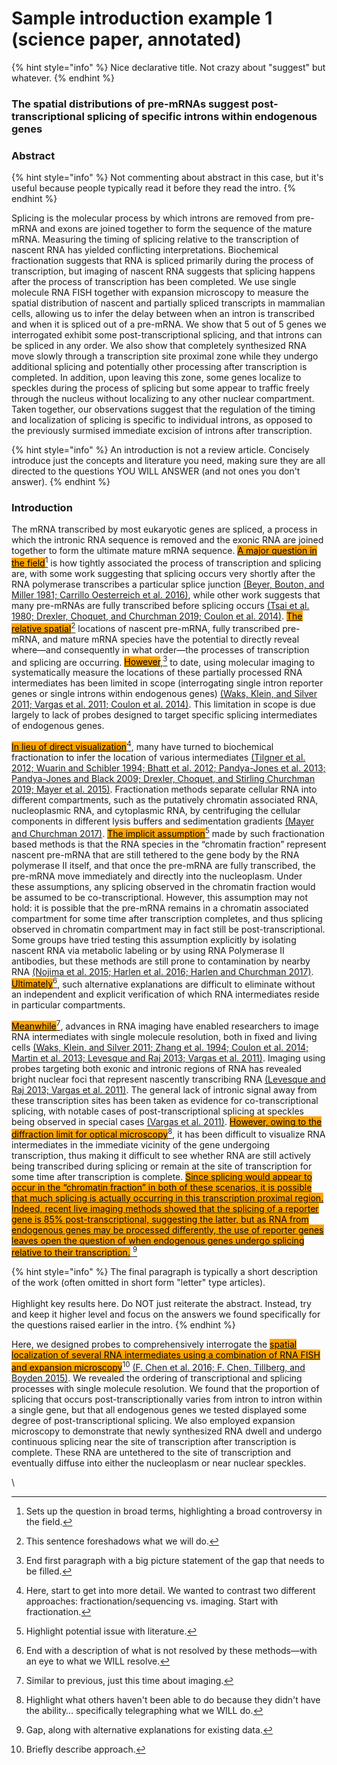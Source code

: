 # Sample introduction example 1 (science paper, annotated)

{% hint style="info" %}
Nice declarative title. Not crazy about "suggest" but whatever.
{% endhint %}

### The spatial distributions of pre-mRNAs suggest post-transcriptional splicing of specific introns within endogenous genes

### Abstract

{% hint style="info" %}
Not commenting about abstract in this case, but it's useful because people typically read it before they read the intro.
{% endhint %}

Splicing is the molecular process by which introns are removed from pre-mRNA and exons are joined together to form the sequence of the mature mRNA. Measuring the timing of splicing relative to the transcription of nascent RNA has yielded conflicting interpretations. Biochemical fractionation suggests that RNA is spliced primarily during the process of transcription, but imaging of nascent RNA suggests that splicing happens after the process of transcription has been completed. We use single molecule RNA FISH together with expansion microscopy to measure the spatial distribution of nascent and partially spliced transcripts in mammalian cells, allowing us to infer the delay between when an intron is transcribed and when it is spliced out of a pre-mRNA. We show that 5 out of 5 genes we interrogated exhibit some post-transcriptional splicing, and that introns can be spliced in any order. We also show that completely synthesized RNA move slowly through a transcription site proximal zone while they undergo additional splicing and potentially other processing after transcription is completed. In addition, upon leaving this zone, some genes localize to speckles during the process of splicing but some appear to traffic freely through the nucleus without localizing to any other nuclear compartment. Taken together, our observations suggest that the regulation of the timing and localization of splicing is specific to individual introns, as opposed to the previously surmised immediate excision of introns after transcription.

{% hint style="info" %}
An introduction is not a review article. Concisely introduce just the concepts and literature you need, making sure they are all directed to the questions YOU WILL ANSWER (and not ones you don't answer).
{% endhint %}

### Introduction

The mRNA transcribed by most eukaryotic genes are spliced, a process in which the intronic RNA sequence is removed and the exonic RNA are joined together to form the ultimate mature mRNA sequence. [<mark style="background-color:orange;">A major question in the field</mark>](#user-content-fn-1)[^1] is how tightly associated the process of transcription and splicing are, with some work suggesting that splicing occurs very shortly after the RNA polymerase transcribes a particular splice junction [(Beyer, Bouton, and Miller 1981; Carrillo Oesterreich et al. 2016)](https://paperpile.com/c/Ltwq9O/F32w+8rmh), while other work suggests that many pre-mRNAs are fully transcribed before splicing occurs [(Tsai et al. 1980; Drexler, Choquet, and Churchman 2019; Coulon et al. 2014)](https://paperpile.com/c/Ltwq9O/AiWg+7ykT+aOA1). [<mark style="background-color:orange;">The relative spatial</mark>](#user-content-fn-2)[^2] locations of nascent pre-mRNA, fully transcribed pre-mRNA, and mature mRNA species have the potential to directly reveal where—and consequently in what order—the processes of transcription and splicing are occurring. [<mark style="background-color:orange;">However</mark>,](#user-content-fn-3)[^3] to date, using molecular imaging to systematically measure the locations of these partially processed RNA intermediates has been limited in scope (interrogating single intron reporter genes or single introns within endogenous genes) [(Waks, Klein, and Silver 2011; Vargas et al. 2011; Coulon et al. 2014)](https://paperpile.com/c/Ltwq9O/AyXd+Q7F4+aOA1). This limitation in scope is due largely to lack of probes designed to target specific splicing intermediates of endogenous genes.

[<mark style="background-color:orange;">In lieu of direct visualization</mark>](#user-content-fn-4)[^4], many have turned to biochemical fractionation to infer the location of various intermediates [(Tilgner et al. 2012; Wuarin and Schibler 1994; Bhatt et al. 2012; Pandya-Jones et al. 2013; Pandya-Jones and Black 2009; Drexler, Choquet, and Stirling Churchman 2019; Mayer et al. 2015)](https://paperpile.com/c/Ltwq9O/dwqb+69DP+dzkk+VA6l+pVSI+zKKOV+7x9xQ). Fractionation methods separate cellular RNA into different compartments, such as the putatively chromatin associated RNA, nucleoplasmic RNA, and cytoplasmic RNA, by centrifuging the cellular components in different lysis buffers and sedimentation gradients [(Mayer and Churchman 2017)](https://paperpile.com/c/Ltwq9O/tg8d). [<mark style="background-color:orange;">The implicit assumption</mark>](#user-content-fn-5)[^5] made by such fractionation based methods is that the RNA species in the “chromatin fraction” represent nascent pre-mRNA that are still tethered to the gene body by the RNA polymerase II itself, and that once the pre-mRNA are fully transcribed, the pre-mRNA move immediately and directly into the nucleoplasm. Under these assumptions, any splicing observed in the chromatin fraction would be assumed to be co-transcriptional. However, this assumption may not hold: it is possible that the pre-mRNA remains in a chromatin associated compartment for some time after transcription completes, and thus splicing observed in chromatin compartment may in fact still be post-transcriptional. Some groups have tried testing this assumption explicitly by isolating nascent RNA via metabolic labeling or by using RNA Polymerase II antibodies, but these methods are still prone to contamination by nearby RNA [(Nojima et al. 2015; Harlen et al. 2016; Harlen and Churchman 2017)](https://paperpile.com/c/Ltwq9O/R3y7+Uxh1+3T18). [<mark style="background-color:orange;">Ultimately</mark>](#user-content-fn-6)[^6], such alternative explanations are difficult to eliminate without an independent and explicit verification of which RNA intermediates reside in particular compartments.

[<mark style="background-color:orange;">Meanwhile</mark>](#user-content-fn-7)[^7], advances in RNA imaging have enabled researchers to image RNA intermediates with single molecule resolution, both in fixed and living cells [(Waks, Klein, and Silver 2011; Zhang et al. 1994; Coulon et al. 2014; Martin et al. 2013; Levesque and Raj 2013; Vargas et al. 2011)](https://paperpile.com/c/Ltwq9O/AyXd+KLYZB+aOA1+lihMJ+gQof+Q7F4). Imaging using probes targeting both exonic and intronic regions of RNA has revealed bright nuclear foci that represent nascently transcribing RNA [(Levesque and Raj 2013; Vargas et al. 2011)](https://paperpile.com/c/Ltwq9O/gQof+Q7F4). The general lack of intronic signal away from these transcription sites has been taken as evidence for co-transcriptional splicing, with notable cases of post-transcriptional splicing at speckles being observed in special cases [(Vargas et al. 2011)](https://paperpile.com/c/Ltwq9O/Q7F4). [<mark style="background-color:orange;">However, owing to the diffraction limit for optical microscopy</mark>](#user-content-fn-8)[^8], it has been difficult to visualize RNA intermediates in the immediate vicinity of the gene undergoing transcription, thus making it difficult to see whether RNA are still actively being transcribed during splicing or remain at the site of transcription for some time after transcription is complete. [<mark style="background-color:orange;">Since splicing would appear to occur in the “chromatin fraction” in both of these scenarios, it is possible that much splicing is actually occurring in this transcription proximal region. Indeed, recent live imaging methods showed that the splicing of a reporter gene is 85% post-transcriptional, suggesting the latter, but as RNA from endogenous genes may be processed differently, the use of reporter genes leaves open the question of when endogenous genes undergo splicing relative to their transcription.</mark> ](#user-content-fn-9)[^9]

{% hint style="info" %}
The final paragraph is typically a short description of the work (often omitted in short form "letter" type articles).\
\
Highlight key results here. Do NOT just reiterate the abstract. Instead, try and keep it higher level and focus on the answers we found specifically for the questions raised earlier in the intro.
{% endhint %}

Here, we designed probes to comprehensively interrogate the [<mark style="background-color:orange;">spatial localization of several RNA intermediates using a combination of RNA FISH and expansion microscopy</mark>](#user-content-fn-10)[^10] [(F. Chen et al. 2016; F. Chen, Tillberg, and Boyden 2015)](https://paperpile.com/c/Ltwq9O/WBa0+KbDK). We revealed the ordering of transcriptional and splicing processes with single molecule resolution. We found that the proportion of splicing that occurs post-transcriptionally varies from intron to intron within a single gene, but that all endogenous genes we tested displayed some degree of post-transcriptional splicing. We also employed expansion microscopy to demonstrate that newly synthesized RNA dwell and undergo continuous splicing near the site of transcription after transcription is complete. These RNA are untethered to the site of transcription and eventually diffuse into either the nucleoplasm or near nuclear speckles.

\


[^1]: Sets up the question in broad terms, highlighting a broad controversy in the field.

[^2]: This sentence foreshadows what we will do.

[^3]: End first paragraph with a big picture statement of the gap that needs to be filled.

[^4]: Here, start to get into more detail. We wanted to contrast two different approaches: fractionation/sequencing vs. imaging. Start with fractionation.

[^5]: Highlight potential issue with literature.

[^6]: End with a description of what is not resolved by these methods—with an eye to what we WILL resolve.

[^7]: Similar to previous, just this time about imaging.

[^8]: Highlight what others haven't been able to do because they didn't have the ability… specifically telegraphing what we WILL do.

[^9]: Gap, along with alternative explanations for existing data.

[^10]: Briefly describe approach.
